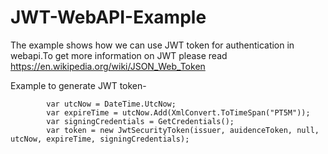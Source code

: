 # JWT-WebAPI-Example
The example shows how we can use JWT token for authentication in webapi.To get more information on JWT please read
https://en.wikipedia.org/wiki/JSON_Web_Token


Example to generate JWT token-


            var utcNow = DateTime.UtcNow;
            var expireTime = utcNow.Add(XmlConvert.ToTimeSpan("PT5M"));
            var signingCredentials = GetCredentials();         
            var token = new JwtSecurityToken(issuer, auidenceToken, null, utcNow, expireTime, signingCredentials);




